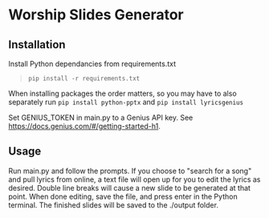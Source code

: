 # Worship Slides Generator

## Installation

Install Python dependancies from requirements.txt

> `pip install -r requirements.txt`

When installing packages the order matters, so you may have to also separately run `pip install python-pptx` and `pip install lyricsgenius`

Set GENIUS_TOKEN in main.py to a Genius API key. See https://docs.genius.com/#/getting-started-h1.

## Usage

Run main.py and follow the prompts. If you choose to "search for a song" and pull lyrics from online, a text file will open up for you to edit the lyrics as desired. Double line breaks will cause a new slide to be generated at that point. When done editing, save the file, and press enter in the Python terminal. The finished slides will be saved to the ./output folder.
